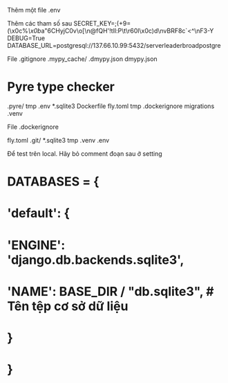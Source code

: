 Thêm một file .env

Thêm các tham số sau
SECRET_KEY=;(+9=(\x0c%*\x0b*a"6CHyjC0v\\o[\n@fQH\'!tIl:P\t\r60l\x0c)d\nvBRF8c`<^\nF3-Y
DEBUG=True
DATABASE_URL=postgresql://137.66.10.99:5432/serverleaderbroadpostgre

File .gitignore
.mypy_cache/
.dmypy.json
dmypy.json

# Pyre type checker
.pyre/
tmp
.env
*.sqlite3
Dockerfile
fly.toml
tmp
.dockerignore
migrations
.venv

File .dockerignore

fly.toml
.git/
*.sqlite3
tmp
.venv
.env

Để test trên local. Hãy bỏ comment đoạn sau ở setting

# DATABASES = {
#     'default': {
#         'ENGINE': 'django.db.backends.sqlite3',
#         'NAME': BASE_DIR / "db.sqlite3",  # Tên tệp cơ sở dữ liệu
#     }
# }